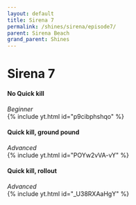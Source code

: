 ```yaml
---
layout: default 
title: Sirena 7
permalink: /shines/sirena/episode7/
parent: Sirena Beach
grand_parent: Shines
---
```

# **Sirena 7**  
#### No Quick kill  
*Beginner*  
{% include yt.html id="p9cibphshqo" %}  
#### Quick kill, ground pound
*Advanced*  
{% include yt.html id="POYw2vVA-vY" %}  
#### Quick kill, rollout  
*Advanced*  
{% include yt.html id="_U38RXAaHgY" %}  

